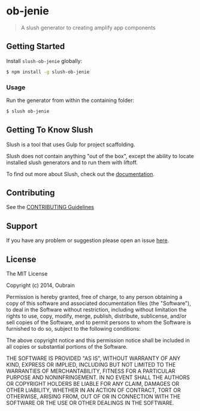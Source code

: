 # ob-jenie 

> A slush generator to creating amplify app components 


## Getting Started

Install `slush-ob-jenie` globally:

```bash
$ npm install -g slush-ob-jenie
```

### Usage

Run the generator from within the containing folder:

```bash
$ slush ob-jenie
```

## Getting To Know Slush

Slush is a tool that uses Gulp for project scaffolding.

Slush does not contain anything "out of the box", except the ability to locate installed slush generators and to run them with liftoff.

To find out more about Slush, check out the [documentation](https://github.com/klei/slush).

## Contributing

See the [CONTRIBUTING Guidelines](https://github.com/arvindr21/slush-reloader/blob/master/CONTRIBUTING.md)

## Support
If you have any problem or suggestion please open an issue [here](https://github.com/arvindr21/slush-reloader/issues).

## License 

The MIT License

Copyright (c) 2014, Oubrain

Permission is hereby granted, free of charge, to any person
obtaining a copy of this software and associated documentation
files (the "Software"), to deal in the Software without
restriction, including without limitation the rights to use,
copy, modify, merge, publish, distribute, sublicense, and/or sell
copies of the Software, and to permit persons to whom the
Software is furnished to do so, subject to the following
conditions:

The above copyright notice and this permission notice shall be
included in all copies or substantial portions of the Software.

THE SOFTWARE IS PROVIDED "AS IS", WITHOUT WARRANTY OF ANY KIND,
EXPRESS OR IMPLIED, INCLUDING BUT NOT LIMITED TO THE WARRANTIES
OF MERCHANTABILITY, FITNESS FOR A PARTICULAR PURPOSE AND
NONINFRINGEMENT. IN NO EVENT SHALL THE AUTHORS OR COPYRIGHT
HOLDERS BE LIABLE FOR ANY CLAIM, DAMAGES OR OTHER LIABILITY,
WHETHER IN AN ACTION OF CONTRACT, TORT OR OTHERWISE, ARISING
FROM, OUT OF OR IN CONNECTION WITH THE SOFTWARE OR THE USE OR
OTHER DEALINGS IN THE SOFTWARE.

